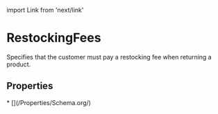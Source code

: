 import Link from 'next/link'

# RestockingFees

Specifies that the customer must pay a restocking fee when returning a product.

## Properties

<Grid>
* [](/Properties/Schema.org/)

</Grid>

